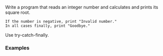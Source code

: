 Write a program that reads an integer number and calculates and prints its square root. 

	If the number is negative, print "Invalid number."
	In all cases finally, print "Goodbye."
  
Use try-catch-finally.

### Examples

